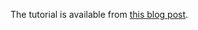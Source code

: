 The tutorial is available from [this blog post](http://goulassoup.wordpress.com/2011/10/28/openmp-tutorial).
